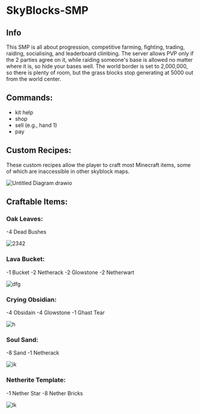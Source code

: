 # SkyBlocks-SMP

## Info
This SMP is all about progression, competitive farming, fighting, trading, raiding, socialising, and leaderboard climbing. The server allows PVP only if the 2 parties agree on it, while raiding someone's base is allowed no matter where it is, so hide your bases well. The world border is set to 2,000,000, so there is plenty of room, but the grass blocks stop generating at 5000 out from the world center.

## Commands:
- kit help
- shop
- sell (e.g., hand 1)
- pay

## Custom Recipes:
These custom recipes allow the player to craft most Minecraft items, some of which are inaccessible in other skyblock maps.

![Untitled Diagram drawio](https://github.com/user-attachments/assets/a268641a-e52c-47ac-91a7-78503daa6d9d)

## Craftable Items:

### Oak Leaves:
-4 Dead Bushes

![2342](https://github.com/user-attachments/assets/697556c5-ce77-4569-8134-90e9a88a4e38)


### Lava Bucket:
-1 Bucket
-2 Netherack
-2 Glowstone
-2 Netherwart

![dfg](https://github.com/user-attachments/assets/bec60490-402b-475a-93c1-c6fad14f232b)


### Crying Obsidian:
-4 Obsidain
-4 Glowstone
-1 Ghast Tear

![h](https://github.com/user-attachments/assets/77636c02-0eea-4a5d-86a4-44c410d7c4d9)

### Soul Sand:
-8 Sand
-1 Netherack

![ik](https://github.com/user-attachments/assets/558dd90f-f977-4ac4-92e4-87d2e82bd9b6)

### Netherite Template: 
-1 Nether Star
-8 Nether Bricks

![lk](https://github.com/user-attachments/assets/450e7f42-8b42-4013-8a71-b25d50c078b7)

